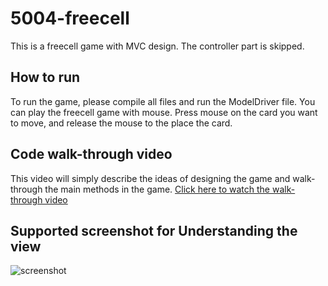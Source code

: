 # 5004-freecell

This is a freecell game with MVC design. The controller part is skipped. 

## How to run
To run the game, please compile all files and run the ModelDriver file.
You can play the freecell game with mouse. Press mouse on the card you want to move, and release the mouse to the place the card. 


## Code walk-through video
This video will simply describe the ideas of designing the game and walk-through the main methods in the game.
[Click here to watch the walk-through video](https://youtu.be/q_RFfQHsSXc)


## Supported screenshot for Understanding the view 
![screenshot](https://user-images.githubusercontent.com/90237052/145664769-99f9cba8-96af-41e6-a295-7541cddcfa81.jpg)
